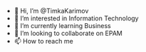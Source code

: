 - 👋 Hi, I’m @TimkaKarimov
- 👀 I’m interested in Information Technology
- 🌱 I’m currently learning Business
- 💞️ I’m looking to collaborate on EPAM
- 📫 How to reach me 

<!---
TimkaKarimov/TimkaKarimov is a ✨ special ✨ repository because its `README.md` (this file) appears on your GitHub profile.
You can click the Preview link to take a look at your changes.
--->
